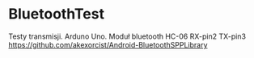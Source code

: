 BluetoothTest
=============
Testy transmisji. Arduno Uno. Moduł bluetooth HC-06
RX-pin2
TX-pin3
https://github.com/akexorcist/Android-BluetoothSPPLibrary
